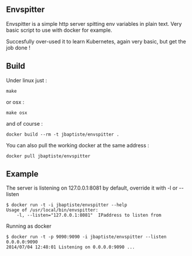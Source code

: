## Envspitter

Envspitter is a simple http server spitting env variables in plain text.
Very basic script to use with docker for example.

Succesfully over-used it to learn Kubernetes, again very basic, but get the job done !

## Build

Under linux just :

 	make

or osx :

 	make osx

and of course :

  	docker build --rm -t jbaptiste/envspitter .

You can also pull the working docker at the same address : 

  	docker pull jbaptiste/envspitter

## Example

The server is listening on 127.0.0.1:8081 by default, override it with -l or --listen

  	$ docker run -t -i jbaptiste/envspitter --help
  	Usage of /usr/local/bin/envspitter:
      	-l, --listen="127.0.0.1:8081"  IPaddress to listen from 
 
Running as docker
 
  	$ docker run -t -p 9090:9090 -i jbaptiste/envspitter --listen 0.0.0.0:9090
  	2014/07/04 12:48:01 Listening on 0.0.0.0:9090 ...